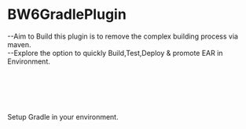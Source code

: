 # BW6GradlePlugin
--Aim to Build this plugin is to remove the complex building process via maven.<br>
--Explore the option to quickly Build,Test,Deploy & promote EAR in Environment.

<br>
<br>
<br>
<br>

Setup Gradle in your environment.
